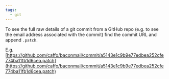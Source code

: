 ```yaml
---
tags:
  - git
---
```

To see the full raw details of a git commit from a GitHub repo (e.g. to see the email address associated with the commit) find the commit URL and append `.patch`.

E.g. [https://github.com/caffo/baconmail/commit/a5143e1c9b9e77edbea252cfe774ba11fb1d6cea.patch](https://github.com/caffo/baconmail/commit/a5143e1c9b9e77edbea252cfe774ba11fb1d6cea.patch)